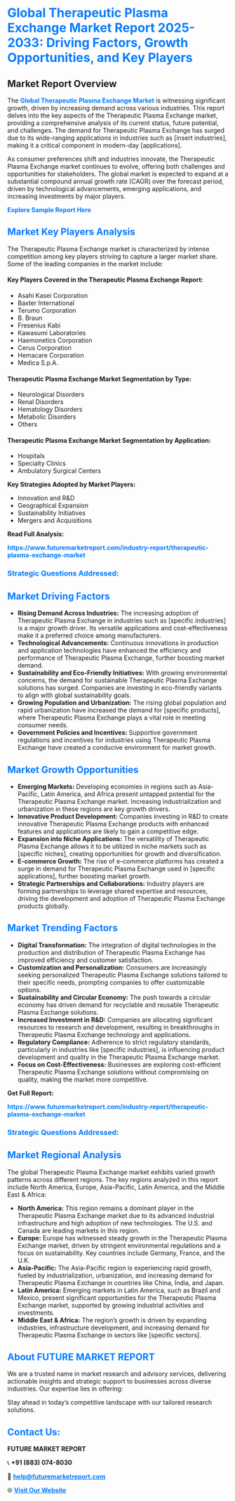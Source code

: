 <h1 style="color: #007BFF;">Global Therapeutic Plasma Exchange Market Report 2025-2033: Driving Factors, Growth Opportunities, and Key Players</h1>

<section id="overview">
<h2>Market Report Overview</h2>
<p>The <a href="https://www.futuremarketreport.com/industry-report/therapeutic-plasma-exchange-market" style="color: #007BFF; text-decoration: none;"><strong>Global Therapeutic Plasma Exchange Market</strong></a> is witnessing significant growth, driven by increasing demand across various industries. This report delves into the key aspects of the Therapeutic Plasma Exchange market, providing a comprehensive analysis of its current status, future potential, and challenges. The demand for Therapeutic Plasma Exchange has surged due to its wide-ranging applications in industries such as [insert industries], making it a critical component in modern-day [applications].</p>
<p>As consumer preferences shift and industries innovate, the Therapeutic Plasma Exchange market continues to evolve, offering both challenges and opportunities for stakeholders. The global market is expected to expand at a substantial compound annual growth rate (CAGR) over the forecast period, driven by technological advancements, emerging applications, and increasing investments by major players.</p>
</section>

<section id="overview">
<p><a href="https://www.futuremarketreport.com/request-sample/reportId=76964" style="color: #007BFF; text-decoration: none;"><strong>Explore Sample Report Here</strong></a></p>
</section>

<section id="key-players">
<h2 style="color: #007BFF;">Market Key Players Analysis</h2>
<p>The Therapeutic Plasma Exchange market is characterized by intense competition among key players striving to capture a larger market share. Some of the leading companies in the market include:</p>
<h4>Key Players Covered in the Therapeutic Plasma Exchange Report:</h4>
<ul><li>Asahi Kasei Corporation</li><li>Baxter International</li><li>Terumo Corporation</li><li>B. Braun</li><li>Fresenius Kabi</li><li>Kawasumi Laboratories</li><li>Haemonetics Corporation</li><li>Cerus Corporation</li><li>Hemacare Corporation</li><li>Medica S.p.A.</li></ul>
<h4>Therapeutic Plasma Exchange Market Segmentation by Type:</h4>
<ul><li>Neurological Disorders</li><li>Renal Disorders</li><li>Hematology Disorders</li><li>Metabolic Disorders</li><li>Others</li></ul>

<h4>Therapeutic Plasma Exchange Market Segmentation by Application:</h4>
<ul><li>Hospitals</li><li>Specialty Clinics</li><li>Ambulatory Surgical Centers</li></ul>
<p><strong>Key Strategies Adopted by Market Players:</strong></p>
<ul>
<li>Innovation and R&D</li>
<li>Geographical Expansion</li>
<li>Sustainability Initiatives</li>
<li>Mergers and Acquisitions</li>
</ul>
</section>

<section>
<p><strong>Read Full Analysis: </strong></p><a href="https://www.futuremarketreport.com/industry-report/therapeutic-plasma-exchange-market" style="color: #007BFF; text-decoration: none;"><strong>https://www.futuremarketreport.com/industry-report/therapeutic-plasma-exchange-market</strong></a>
<h3 style="color: #007BFF;">Strategic Questions Addressed:</h3>
</section>

<section id="driving-factors">
<h2 style="color: #007BFF;">Market Driving Factors</h2>
<ul>
<li><strong>Rising Demand Across Industries:</strong> The increasing adoption of Therapeutic Plasma Exchange in industries such as [specific industries] is a major growth driver. Its versatile applications and cost-effectiveness make it a preferred choice among manufacturers.</li>
<li><strong>Technological Advancements:</strong> Continuous innovations in production and application technologies have enhanced the efficiency and performance of Therapeutic Plasma Exchange, further boosting market demand.</li>
<li><strong>Sustainability and Eco-Friendly Initiatives:</strong> With growing environmental concerns, the demand for sustainable Therapeutic Plasma Exchange solutions has surged. Companies are investing in eco-friendly variants to align with global sustainability goals.</li>
<li><strong>Growing Population and Urbanization:</strong> The rising global population and rapid urbanization have increased the demand for [specific products], where Therapeutic Plasma Exchange plays a vital role in meeting consumer needs.</li>
<li><strong>Government Policies and Incentives:</strong> Supportive government regulations and incentives for industries using Therapeutic Plasma Exchange have created a conducive environment for market growth.</li>
</ul>
</section>

<section id="growth-opportunities">
<h2 style="color: #007BFF;">Market Growth Opportunities</h2>
<ul>
<li><strong>Emerging Markets:</strong> Developing economies in regions such as Asia-Pacific, Latin America, and Africa present untapped potential for the Therapeutic Plasma Exchange market. Increasing industrialization and urbanization in these regions are key growth drivers.</li>
<li><strong>Innovative Product Development:</strong> Companies investing in R&D to create innovative Therapeutic Plasma Exchange products with enhanced features and applications are likely to gain a competitive edge.</li>
<li><strong>Expansion into Niche Applications:</strong> The versatility of Therapeutic Plasma Exchange allows it to be utilized in niche markets such as [specific niches], creating opportunities for growth and diversification.</li>
<li><strong>E-commerce Growth:</strong> The rise of e-commerce platforms has created a surge in demand for Therapeutic Plasma Exchange used in [specific applications], further boosting market growth.</li>
<li><strong>Strategic Partnerships and Collaborations:</strong> Industry players are forming partnerships to leverage shared expertise and resources, driving the development and adoption of Therapeutic Plasma Exchange products globally.</li>
</ul>
</section>

<section id="trending-factors">
<h2 style="color: #007BFF;">Market Trending Factors</h2>
<ul>
<li><strong>Digital Transformation:</strong> The integration of digital technologies in the production and distribution of Therapeutic Plasma Exchange has improved efficiency and customer satisfaction.</li>
<li><strong>Customization and Personalization:</strong> Consumers are increasingly seeking personalized Therapeutic Plasma Exchange solutions tailored to their specific needs, prompting companies to offer customizable options.</li>
<li><strong>Sustainability and Circular Economy:</strong> The push towards a circular economy has driven demand for recyclable and reusable Therapeutic Plasma Exchange solutions.</li>
<li><strong>Increased Investment in R&D:</strong> Companies are allocating significant resources to research and development, resulting in breakthroughs in Therapeutic Plasma Exchange technology and applications.</li>
<li><strong>Regulatory Compliance:</strong> Adherence to strict regulatory standards, particularly in industries like [specific industries], is influencing product development and quality in the Therapeutic Plasma Exchange market.</li>
<li><strong>Focus on Cost-Effectiveness:</strong> Businesses are exploring cost-efficient Therapeutic Plasma Exchange solutions without compromising on quality, making the market more competitive.</li>
</ul>
</section>

<section>
<p><strong>Get Full Report: </strong></p><a href="https://www.futuremarketreport.com/industry-report/therapeutic-plasma-exchange-market" style="color: #007BFF; text-decoration: none;"><strong>https://www.futuremarketreport.com/industry-report/therapeutic-plasma-exchange-market</strong></a>
<h3 style="color: #007BFF;">Strategic Questions Addressed:</h3>
</section>


<section id="regional-analysis">
<h2 style="color: #007BFF;">Market Regional Analysis</h2>
<p>The global Therapeutic Plasma Exchange market exhibits varied growth patterns across different regions. The key regions analyzed in this report include North America, Europe, Asia-Pacific, Latin America, and the Middle East & Africa:</p>
<ul>
<li><strong>North America:</strong> This region remains a dominant player in the Therapeutic Plasma Exchange market due to its advanced industrial infrastructure and high adoption of new technologies. The U.S. and Canada are leading markets in this region.</li>
<li><strong>Europe:</strong> Europe has witnessed steady growth in the Therapeutic Plasma Exchange market, driven by stringent environmental regulations and a focus on sustainability. Key countries include Germany, France, and the U.K.</li>
<li><strong>Asia-Pacific:</strong> The Asia-Pacific region is experiencing rapid growth, fueled by industrialization, urbanization, and increasing demand for Therapeutic Plasma Exchange in countries like China, India, and Japan.</li>
<li><strong>Latin America:</strong> Emerging markets in Latin America, such as Brazil and Mexico, present significant opportunities for the Therapeutic Plasma Exchange market, supported by growing industrial activities and investments.</li>
<li><strong>Middle East & Africa:</strong> The region’s growth is driven by expanding industries, infrastructure development, and increasing demand for Therapeutic Plasma Exchange in sectors like [specific sectors].</li>
</ul>
</section>

<footer>
<h2 style="color: #007BFF;">About FUTURE MARKET REPORT</h2>
<p>We are a trusted name in market research and advisory services, delivering actionable insights and strategic support to businesses across diverse industries. Our expertise lies in offering:</p>

<p>Stay ahead in today’s competitive landscape with our tailored research solutions.</p>

<h2 style="color: #007BFF;">Contact Us:</h2>
<p><strong>FUTURE MARKET REPORT</strong></p>
<p>📞 <strong>+91 (883) 074-8030</strong></p>
<p>📧 <strong><a href="mailto:help@futuremarketreport.com" style="color: #007BFF;">help@futuremarketreport.com</a></strong></p>
<p>🌐 <strong><a href="https://www.futuremarketreport.com/" style="color: #007BFF;">Visit Our Website</a></strong></p>
</footer>